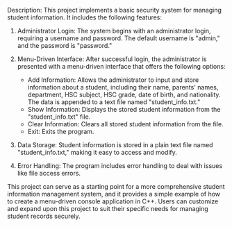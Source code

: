 Description:
This project implements a basic security system for managing student information. It includes the following features:

1. Administrator Login: The system begins with an administrator login, requiring a username and password. The default username is "admin," and the password is "password."

2. Menu-Driven Interface: After successful login, the administrator is presented with a menu-driven interface that offers the following options:
   - Add Information: Allows the administrator to input and store information about a student, including their name, parents' names, department, HSC subject, HSC grade, date of birth, and nationality. The data is appended to a text file named "student_info.txt."
   - Show Information: Displays the stored student information from the "student_info.txt" file.
   - Clear Information: Clears all stored student information from the file.
   - Exit: Exits the program.

3. Data Storage: Student information is stored in a plain text file named "student_info.txt," making it easy to access and modify.

4. Error Handling: The program includes error handling to deal with issues like file access errors.

This project can serve as a starting point for a more comprehensive student information management system, and it provides a simple example of how to create a menu-driven console application in C++. Users can customize and expand upon this project to suit their specific needs for managing student records securely.
